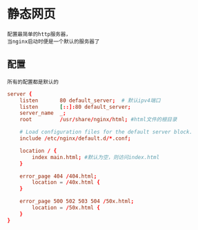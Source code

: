 # 静态网页

	配置最简单的http服务器，
	当nginx启动时便是一个默认的服务器了

## 配置

	所有的配置都是默认的
```conf
server {
	listen       80 default_server;  # 默认ipv4端口
	listen       [::]:80 default_server;
	server_name  _;
	root         /usr/share/nginx/html; #html文件的根目录

	# Load configuration files for the default server block.
	include /etc/nginx/default.d/*.conf;

	location / {
		index main.html; #默认为空，则访问index.html
	}

	error_page 404 /404.html;
		location = /40x.html {
	}

	error_page 500 502 503 504 /50x.html;
		location = /50x.html {
	}
}
```
